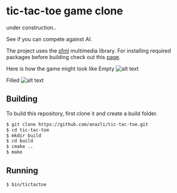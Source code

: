 # tic-tac-toe game clone

under construction..

See if you can compete against AI.

The project uses the [sfml](https://www.sfml-dev.org/index.php) multimedia library.
For installing required packages before building check out this [page](https://www.sfml-dev.org/tutorials/2.6/start-cmake.php).

Here is how the game might look like 
Empty
![alt text](https://github.com/anazli/tic-tac-toe/blob/assets/grid_empty.png?raw=true)

Filled
![alt text](https://github.com/anazli/tic-tac-toe/blob/assets/grid_filled.png?raw=true)


Building
--------
To build this repository, first clone it and create a build folder.
```bash
$ git clone https://github.com/anazli/tic-tac-toe.git
$ cd tic-tac-toe
$ mkdir build
$ cd build
$ cmake ..
$ make
```

Running
--------
```bash
$ bin/tictactoe
```
